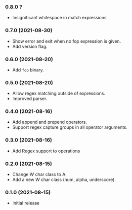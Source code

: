 ### 0.8.0 ?
* Insignificant whitespace in match expressions

### 0.7.0 (2021-08-30)
* Show error and exit when no fop expression is given.
* Add version flag.

### 0.6.0 (2021-08-20)
* Add `fop` binary.

### 0.5.0 (2021-08-20)
* Allow regex matching outside of expressions.
* Improved parser.

### 0.4.0 (2021-08-16)
* Add append and prepend operators.
* Support regex capture groups in all operator arguments.

### 0.3.0 (2021-08-16)
* Add Regex support to operations

### 0.2.0 (2021-08-15)

* Change W char class to A.
* Add a new W char class (num, alpha, underscore).

### 0.1.0 (2021-08-15)

* Initial release
